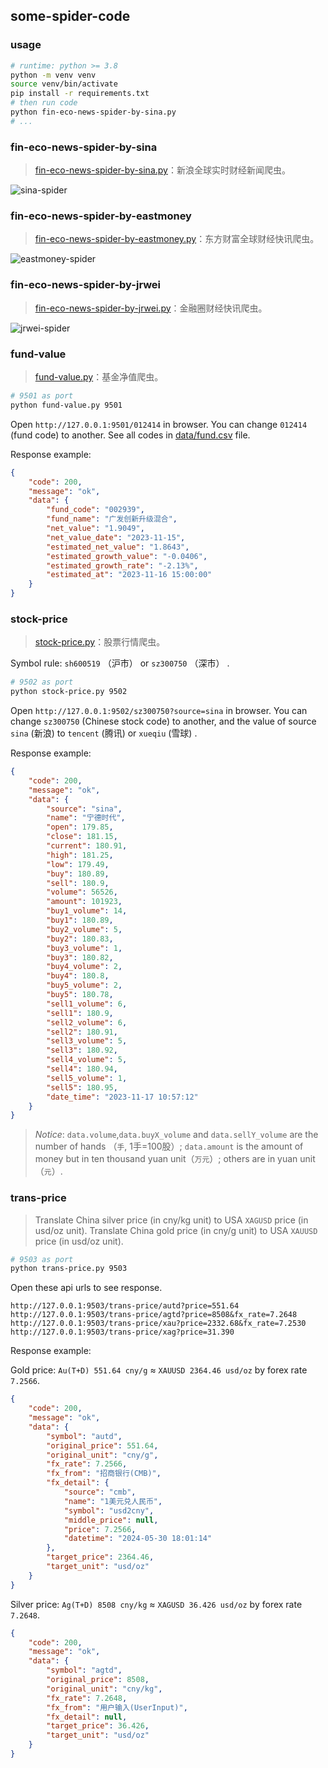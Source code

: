 some-spider-code
----------------

### usage

```bash
# runtime: python >= 3.8
python -m venv venv
source venv/bin/activate
pip install -r requirements.txt
# then run code
python fin-eco-news-spider-by-sina.py
# ...
```

### fin-eco-news-spider-by-sina

>   [fin-eco-news-spider-by-sina.py](./fin-eco-news-spider-by-sina.py)：新浪全球实时财经新闻爬虫。

![sina-spider](./assets/sina.png)

### fin-eco-news-spider-by-eastmoney

>   [fin-eco-news-spider-by-eastmoney.py](./fin-eco-news-spider-by-eastmoney.py)：东方财富全球财经快讯爬虫。

![eastmoney-spider](./assets/eastmoney.png)

### fin-eco-news-spider-by-jrwei

>   [fin-eco-news-spider-by-jrwei.py](./fin-eco-news-spider-by-jrwei.py)：金融圈财经快讯爬虫。

![jrwei-spider](./assets/jrwei.png)

### fund-value

>   [fund-value.py](./fund-value.py)：基金净值爬虫。

```bash
# 9501 as port
python fund-value.py 9501
```

Open `http://127.0.0.1:9501/012414` in browser. You can change `012414` (fund code) to another. See all codes in [data/fund.csv](./data/fund.csv) file.

Response example:

```json
{
    "code": 200,
    "message": "ok",
    "data": {
        "fund_code": "002939",
        "fund_name": "广发创新升级混合",
        "net_value": "1.9049",
        "net_value_date": "2023-11-15",
        "estimated_net_value": "1.8643",
        "estimated_growth_value": "-0.0406",
        "estimated_growth_rate": "-2.13%",
        "estimated_at": "2023-11-16 15:00:00"
    }
}
```

### stock-price

>   [stock-price.py](./fund-value.py)：股票行情爬虫。

Symbol rule: `sh600519` （沪市） or `sz300750` （深市） .

```bash
# 9502 as port
python stock-price.py 9502
```

Open `http://127.0.0.1:9502/sz300750?source=sina` in browser. You can change `sz300750` (Chinese stock code) to another, and the value of source `sina` (新浪) to `tencent` (腾讯) or `xueqiu` (雪球) . 

Response example:

```json
{
    "code": 200,
    "message": "ok",
    "data": {
        "source": "sina",
        "name": "宁德时代",
        "open": 179.85,
        "close": 181.15,
        "current": 180.91,
        "high": 181.25,
        "low": 179.49,
        "buy": 180.89,
        "sell": 180.9,
        "volume": 56526,
        "amount": 101923,
        "buy1_volume": 14,
        "buy1": 180.89,
        "buy2_volume": 5,
        "buy2": 180.83,
        "buy3_volume": 1,
        "buy3": 180.82,
        "buy4_volume": 2,
        "buy4": 180.8,
        "buy5_volume": 2,
        "buy5": 180.78,
        "sell1_volume": 6,
        "sell1": 180.9,
        "sell2_volume": 6,
        "sell2": 180.91,
        "sell3_volume": 5,
        "sell3": 180.92,
        "sell4_volume": 5,
        "sell4": 180.94,
        "sell5_volume": 1,
        "sell5": 180.95,
        "date_time": "2023-11-17 10:57:12"
    }
}
```

>   *Notice*: `data.volume`,`data.buyX_volume` and `data.sellY_volume` are the number of hands （`手`, 1手=100股）; `data.amount` is the amount of money but in ten thousand yuan unit（`万元`）; others are in yuan unit（`元`）.


### trans-price

>   Translate China silver price (in cny/kg unit) to USA `XAGUSD` price  (in usd/oz unit). Translate China gold price (in cny/g unit) to USA `XAUUSD` price (in usd/oz unit).

```bash
# 9503 as port
python trans-price.py 9503
```

Open these api urls to see response.

```
http://127.0.0.1:9503/trans-price/autd?price=551.64
http://127.0.0.1:9503/trans-price/agtd?price=8508&fx_rate=7.2648
http://127.0.0.1:9503/trans-price/xau?price=2332.68&fx_rate=7.2530
http://127.0.0.1:9503/trans-price/xag?price=31.390
```

Response example:

Gold price: `Au(T+D) 551.64 cny/g` ≈ `XAUUSD 2364.46 usd/oz` by forex rate `7.2566`.

```json
{
    "code": 200,
    "message": "ok",
    "data": {
        "symbol": "autd",
        "original_price": 551.64,
        "original_unit": "cny/g",
        "fx_rate": 7.2566,
        "fx_from": "招商银行(CMB)",
        "fx_detail": {
            "source": "cmb",
            "name": "1美元兑人民币",
            "symbol": "usd2cny",
            "middle_price": null,
            "price": 7.2566,
            "datetime": "2024-05-30 18:01:14"
        },
        "target_price": 2364.46,
        "target_unit": "usd/oz"
    }
}
```

Silver price: `Ag(T+D) 8508 cny/kg` ≈ `XAGUSD 36.426 usd/oz` by forex rate `7.2648`.

```json
{
    "code": 200,
    "message": "ok",
    "data": {
        "symbol": "agtd",
        "original_price": 8508,
        "original_unit": "cny/kg",
        "fx_rate": 7.2648,
        "fx_from": "用户输入(UserInput)",
        "fx_detail": null,
        "target_price": 36.426,
        "target_unit": "usd/oz"
    }
}
```